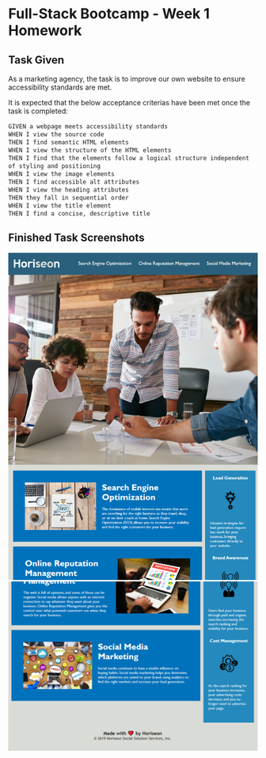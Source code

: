# Full-Stack Bootcamp - Week 1 Homework

## Task Given
As a marketing agency, the task is to improve our own website to ensure accessibility standards are met.

It is expected that the below acceptance criterias have been met once the task is completed:
```
GIVEN a webpage meets accessibility standards
WHEN I view the source code
THEN I find semantic HTML elements
WHEN I view the structure of the HTML elements
THEN I find that the elements follow a logical structure independent of styling and positioning
WHEN I view the image elements
THEN I find accessible alt attributes
WHEN I view the heading attributes
THEN they fall in sequential order
WHEN I view the title element
THEN I find a concise, descriptive title
```

## Finished Task Screenshots
![Finished code screenshot](Develop\assets\images\hw1-screenshot-1.png)
![Finished code screenshot](Develop\assets\images\hw1-screenshot-2.png)